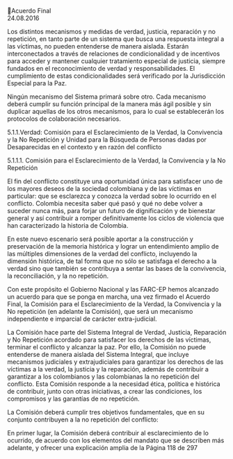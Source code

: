 Acuerdo Final  
24.08.2016 
 
Los distintos mecanismos y medidas de verdad, justicia, reparación y no repetición, en tanto parte de un 
sistema que busca una respuesta integral a las víctimas, no pueden entenderse de manera aislada. Estarán 
interconectados  a  través  de  relaciones  de  condicionalidad  y  de  incentivos  para  acceder  y  mantener 
cualquier  tratamiento  especial  de  justicia,  siempre  fundados  en  el  reconocimiento  de  verdad  y 
responsabilidades. El cumplimiento de estas condicionalidades será verificado por la Jurisdicción Especial 
para la Paz.  
 
Ningún mecanismo del Sistema primará sobre otro. Cada mecanismo deberá cumplir su función principal 
de la manera más ágil posible y sin duplicar aquellas de los otros mecanismos, para lo cual se establecerán 
los protocolos de colaboración necesarios. 
 
5.1.1.Verdad:  Comisión  para  el  Esclarecimiento  de  la  Verdad,  la  Convivencia  y  la  No  Repetición  y 
Unidad para la Búsqueda de Personas dadas por Desaparecidas en el contexto y en razón del 
conflicto 
 
5.1.1.1. Comisión para el Esclarecimiento de la Verdad, la Convivencia y la No Repetición 
 
El  fin  del  conflicto  constituye  una  oportunidad  única  para  satisfacer  uno  de  los  mayores  deseos  de  la 
sociedad  colombiana  y  de  las  víctimas  en  particular:  que  se  esclarezca  y  conozca  la  verdad  sobre  lo 
ocurrido en el conflicto. Colombia necesita saber qué pasó y qué no debe volver a suceder nunca más, 
para forjar un futuro de dignificación y de bienestar general y así contribuir a romper definitivamente los 
ciclos de violencia que han caracterizado la historia de Colombia. 
 
En este nuevo escenario será posible aportar a la construcción y preservación de la memoria histórica y 
lograr un entendimiento amplio de las múltiples dimensiones de la verdad del conflicto, incluyendo la 
dimensión histórica, de tal forma que no sólo se satisfaga el derecho a la verdad sino que también se 
contribuya a sentar las bases de la convivencia, la reconciliación, y la no repetición.  
 
Con este propósito el Gobierno Nacional y las FARC-EP hemos alcanzado un acuerdo para que se ponga 
en  marcha,  una  vez  firmado  el  Acuerdo  Final,  la  Comisión  para  el  Esclarecimiento  de  la  Verdad,  la 
Convivencia  y  la  No  repetición  (en  adelante  la  Comisión),  que  será  un  mecanismo  independiente  e 
imparcial de carácter extra-judicial.  
 
La Comisión hace parte del Sistema Integral de Verdad, Justicia, Reparación y No Repetición acordado 
para satisfacer los derechos de las víctimas, terminar el conflicto y alcanzar la paz. Por ello, la Comisión 
no  puede  entenderse  de  manera  aislada  del  Sistema  Integral,  que  incluye  mecanismos  judiciales  y 
extrajudiciales para garantizar los derechos de las víctimas a la verdad, la justicia y la reparación, además 
de contribuir a garantizar a los colombianos y las colombianas la no repetición del conflicto. Esta Comisión 
responde  a  la  necesidad  ética,  política  e  histórica  de  contribuir,  junto  con  otras  iniciativas,  a  crear  las 
condiciones, los compromisos y las garantías de no repetición. 
 
La  Comisión  deberá  cumplir  tres  objetivos  fundamentales,  que  en  su  conjunto  contribuyen  a  la  no 
repetición del conflicto: 
 
En  primer  lugar,  la  Comisión  deberá  contribuir  al  esclarecimiento  de  lo  ocurrido,  de  acuerdo  con  los 
elementos  del  mandato  que  se  describen  más  adelante,  y  ofrecer  una  explicación  amplia  de  la 
Página 118 de 297 
 

